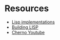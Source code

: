 # Resources

* [Lisp implementations](https://bernsteinbear.com/blog/lisp/)
* [Building LISP](https://www.lwh.jp/lisp/)
* [Cherno Youtube](https://www.youtube.com/user/TheChernoProject)
